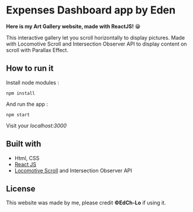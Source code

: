 # Expenses Dashboard app by Eden

**Here is my Art Gallery website, made with ReactJS!** 😁

This interactive gallery let you scroll horizontally to display pictures. Made with Locomotive Scroll and Intersection Observer API to display content on scroll with Parallax Effect.

## How to run it

Install node modules :

`npm install`

And run the app :

`npm start`

Visit your _localhost:3000_

## Built with

- Html, CSS
- [React JS](https://fr.reactjs.org/)
- [Locomotive Scroll](https://github.com/locomotivemtl/locomotive-scroll) and Intersection Observer API

## License

This website was made by me, please credit **©EdCh-Lo** if using it.
